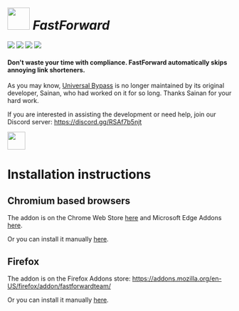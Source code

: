 # [<img src="https://avatars.githubusercontent.com/u/88992224?s=200&v=4" width="50" />](#) _FastForward_

[<img src="https://badgen.net/github/checks/FastForwardTeam/FastForward?label=Build" />](https://github.com/FastForwardTeam/FastForward/blob/main/.github/workflows/main.yml)
[<img src="https://badgen.net/badge/icon/discord?icon=discord&label=Fast+Forward" />](https://discord.gg/RSAf7b5njt)
[<img src="https://img.shields.io/badge/Chromium-Unstable-e77334" />](https://nightly.link/FastForwardTeam/FastForward/workflows/main/main/FastForward_chromium.zip)
[<img src="https://img.shields.io/badge/Firefox-Unstable-e77334" />](https://nightly.link/FastForwardTeam/FastForward/workflows/main/main/FastForward_firefox.zip)

#### Don't waste your time with compliance. FastForward automatically skips annoying link shorteners.

As you may know, [Universal Bypass](https://github.com/Sainan/Universal-Bypass) is no longer maintained by its original developer, Sainan, who had worked on it for so long.
Thanks Sainan for your hard work.

If you are interested in assisting the development or need help, join our Discord server: https://discord.gg/RSAf7b5njt

[<img src="https://i.ibb.co/X70qCQx/Discord-Logo-Color.png" width="40" />](https://discord.gg/RSAf7b5njt)

# Installation instructions

## Chromium based browsers
The addon is on the Chrome Web Store [here](https://chrome.google.com/webstore/detail/fastforward/icallnadddjmdinamnolclfjanhfoafe) 
and Microsoft Edge Addons [here](https://microsoftedge.microsoft.com/addons/detail/fastforward/ldcclmkclhomnpcnccgbgleikchbnecl).

Or you can install it manually [here](https://github.com/FastForwardTeam/FastForward/blob/main/INSTALLING.md).

## Firefox

The addon is on the Firefox Addons store: https://addons.mozilla.org/en-US/firefox/addon/fastforwardteam/

Or you can install it manually [here](https://github.com/FastForwardTeam/FastForward/blob/main/INSTALLING.md).
